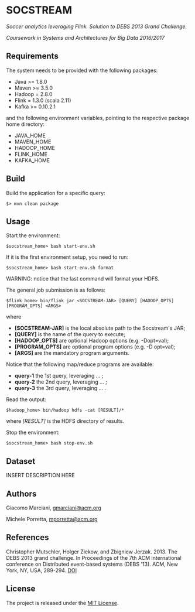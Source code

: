 # SOCSTREAM

*Soccer analytics leveraging Flink. Solution to DEBS 2013 Grand Challenge.*

*Coursework in Systems and Architectures for Big Data 2016/2017*


## Requirements
The system needs to be provided with the following packages:
* Java >= 1.8.0
* Maven >= 3.5.0
* Hadoop = 2.8.0
* Flink = 1.3.0 (scala 2.11)
* Kafka >= 0.10.2.1

and the following environment variables, pointing to the respective package home directory:
* JAVA_HOME
* MAVEN_HOME
* HADOOP_HOME
* FLINK_HOME
* KAFKA_HOME


## Build
Build the application for a specific query:

    $> mvn clean package

## Usage
Start the environment:

    $socstream_home> bash start-env.sh

If it is the first environment setup, you need to run:

    $socstream_home> bash start-env.sh format

WARNING: notice that the last command will format your HDFS.

The general job submission is as follows:

    $flink_home> bin/flink jar <SOCSTREAM-JAR> [QUERY] [HADOOP_OPTS] [PROGRAM_OPTS] <ARGS>

where
* **[SOCSTREAM-JAR]** is the local absolute path to the Socstream's JAR;
* **[QUERY]** is the name of the query to execute;
* **[HADOOP_OPTS]** are optional Hadoop options (e.g. -Dopt=val);
* **[PROGRAM_OPTS]** are optional program options (e.g. -D opt=val);
* **[ARGS]** are the mandatory program arguments.

Notice that the following map/reduce programs are available:
* **query-1** the 1st query, leveraging ... ;
* **query-2** the 2nd query, leveraging ... ;
* **query-3** the 3rd query, leveraging ... .

Read the output:

    $hadoop_home> bin/hadoop hdfs -cat [RESULT]/*

where
*[RESULT]* is the HDFS directory of results.

Stop the environment:

    $socstream_home> bash stop-env.sh
    
## Dataset
INSERT DESCRIPTION HERE


## Authors
Giacomo Marciani, [gmarciani@acm.org](mailto:gmarciani@acm.org)

Michele Porretta, [mporretta@acm.org](mailto:mporretta@acm.org)


## References
Christopher Mutschler, Holger Ziekow, and Zbigniew Jerzak. 2013. The DEBS 2013 grand challenge. In Proceedings of the 7th ACM international conference on Distributed event-based systems (DEBS '13). ACM, New York, NY, USA, 289-294. [DOI](http://dx.doi.org/10.1145/2488222.2488283)


## License
The project is released under the [MIT License](https://opensource.org/licenses/MIT).
